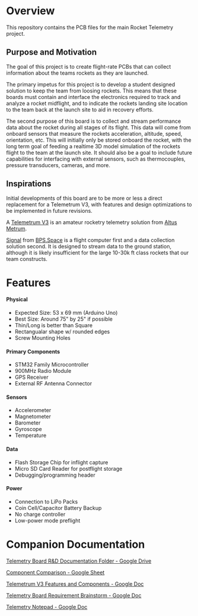 # Overview

This repository contains the PCB files for the main Rocket Telemetry project.

## Purpose and Motivation
The goal of this project is to create flight-rate PCBs that can collect information about the teams rockets as they are launched.

The primary impetus for this project is to develop a student designed solution to keep the team from loosing rockets. This means that these boards must contain and interface the electronics required to track and analyze a rocket midflight, and to indicate the rockets landing site location to the team back at the launch site to aid in recovery efforts.

The second purpose of this board is to collect and stream performance data about the rocket during all stages of its flight. This data will come from onboard sensors that measure the rockets acceleration, altitude, speed, orientation, etc. This will initially only be stored onboard the rocket, with the long term goal of feeding a realtime 3D model simulation of the rockets flight to the team at the launch site. It should also be a goal to include future capabilities for interfacing with external sensors, such as thermocouples, pressure transducers, cameras, and more.

## Inspirations

Initial developments of this board are to be more or less a direct replacement for a Telemetrum V3, with features and design optimizations to be implemented in future revisions.

A [Telemetrum V3](https://altusmetrum.org/TeleMetrum/) is an amateur rocketry telemetry solution from [Altus Metrum](https://altusmetrum.org/index.html).

[Signal](https://bps.space/signal/) from [BPS.Space](https://bps.space/) is a flight computer first and a data collection solution second. It is designed to stream data to the ground station, although it is likely insufficient for the large 10-30k ft class rockets that our team constructs.

# Features

#### Physical

* Expected Size: 53 x 69 mm (Arduino Uno)
* Best Size: Around 75" by 25" if possible
* Thin/Long is better than Square
* Rectangualar shape w/ rounded edges
* Screw Mounting Holes

#### Primary Components

* STM32 Family Microcontroller
* 900MHz Radio Module
* GPS Receiver
* External RF Antenna Connector

#### Sensors

* Accelerometer
* Magnetometer
* Barometer
* Gyroscope
* Temperature

#### Data

* Flash Storage Chip for inflight capture
* Micro SD Card Reader for postflight storage
* Debugging/programming header

#### Power

* Connection to LiPo Packs
* Coin Cell/Capacitor Battery Backup
* No charge controller
* Low-power mode preflight

# Companion Documentation

[Telemetry Board R&D Documentation Folder - Google Drive](https://drive.google.com/drive/folders/1-Ft9_IYGoKeQ8SOpWUMPCNhws5y90gv3?usp=sharing)

[Component Comparison - Google Sheet](https://docs.google.com/spreadsheets/d/1QPZUW1DP2L5ciMKxbgeHV3uC0-h4SxSqm0nYhaIsA54/edit?usp=sharing)

[Telemetrum V3 Features and Components - Google Doc](https://docs.google.com/document/d/1UKlisEx7MZwDFethEzJ8d39NXyabVl6lI_5ZflczvP4/edit?usp=sharing)

[Telemetry Board Requirement Brainstorm - Google Doc](https://docs.google.com/document/d/1sqFQGxX3MVceV2B7MoNJb_ZmXdHjXhyEQbpknLjsYw0/edit?usp=sharing)

[Telemetry Notepad - Google Doc](https://docs.google.com/document/d/1K5M_XsDRmasx09W511Fg23m5dxfRa6N_FNR6dFqZZKQ/edit?usp=sharing)
